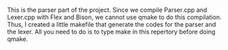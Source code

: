 This is the parser part of the project. Since we compile Parser.cpp and Lexer.cpp with Flex and Bison, we cannot use qmake to do this compilation.
Thus, I created a little makefile that generate the codes for the parser and the lexer. All you need to do is to type make in this repertory before doing qmake.
